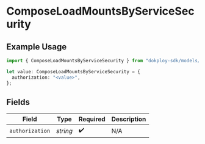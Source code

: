 # ComposeLoadMountsByServiceSecurity

## Example Usage

```typescript
import { ComposeLoadMountsByServiceSecurity } from "dokploy-sdk/models/operations";

let value: ComposeLoadMountsByServiceSecurity = {
  authorization: "<value>",
};
```

## Fields

| Field              | Type               | Required           | Description        |
| ------------------ | ------------------ | ------------------ | ------------------ |
| `authorization`    | *string*           | :heavy_check_mark: | N/A                |